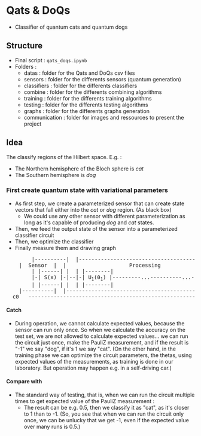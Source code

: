 # Qats & DoQs
- Classifier of quantum cats and quantum dogs

## Structure <a name="structure"></a>
- Final script : `qats_doqs.ipynb`
- Folders :
	- datas : folder for the Qats and DoQs csv files
	- sensors : folder for the differents sensors (quantum generation)
	- classifiers : folder for the differents classifiers
	- combine : folder for the differents combining algorithms
	- training : folder for the differents training algorithms
	- testing : folder for the differents testing algorithms
	- graphs : folder for the differents graphs generation
	- communication : folder for images and ressources to present the project

## Idea <a name="idea"></a>
The classify regions of the Hilbert space. E.g. :
- The Northern hemisphere of the Bloch sphere is _cat_
- The Southern hemisphere is _dog_

### First create quantum state with variational parameters
- As first step, we create a parameterized sensor that can create state vectors that fall either into the _cat_ or _dog_ region. (As black box)
	- We could use any other sensor with different parameterization as long as it's capable of producing _dog_ and _cat_ states.
- Then, we feed the output state of the sensor into a parameterized classifier circuit
- Then, we optimize the classifier
- Finally measure them and drawing graph

<pre>
        |----------|  |------------------------------------------------------|
	|  Sensor  |  |                    Processing                        |    
        | |------| |  | |--------|                                |--------| |      |---------|
        |-| S(x) |-|--|-| U<sub>1</sub>(θ<sub>1</sub>) |---------...----------...--------| U<sub>n</sub>(θ<sub>n</sub>) |-|------| MEASURE |
        | |------| |  | |--------|                                |--------| |      |---------|
  	|----------|  |------------------------------------------------------|           |
  c0   ----------------------------------------------------------------------------------o-----
</pre>

#### Catch
- During operation, we cannot calculate expected values, because the sensor can run only once. So when we calculate the accuracy on the test set, we are not allowed to calculate expected values... we can run the circuit just once, make the PauliZ measurement, and if the result is "-1" we say "dog", if it's 1 we say "cat". (On the other hand, in the training phase we can optimize the circuit parameters, the thetas, using expected values of the measurements, as training is done in our laboratory. But operation may happen e.g. in a self-driving car.)

#### Compare with 
- The standard way of testing, that is, when we can run the circuit multiple times to get expected value of the PauliZ measurement :
	- The result can be e.g. 0.5, then we classify it as "cat", as it's closer to 1 than to -1. (So, you see that when we can run the circuit only once, we can be unlucky that we get -1, even if the expected value over many runs is 0.5.)
